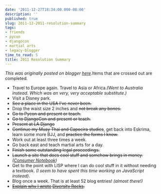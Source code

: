 ```yaml
---
date: '2011-12-27T18:34:00.000-08:00'
description: ''
published: true
slug: 2011-12-2011-resolution-summary
tags:
- friends
- pycon
- djangocon
- martial arts
- legacy-blogger
time_to_read: 5
title: 2011 Resolution Summary
---
```


*This was originally posted on blogger [here](https://pydanny.blogspot.com/2011/12/2011-resolution-summary.html)*.Items that are crossed out are completed.<br /><ul><li>Travel to Europe again. Travel to Asia or Africa.<i>(Went to Australia instead. Which was an very, very acceptable substitute.)</i></li><li>Visit a Disney park.</li><li><strike>See a place in the USA I've never been.</strike></li><li>Drop the waist size 2 inches and <strike>not break any bones.</strike></li><li><strike>Go to Pycon and present or teach.</strike></li><li><strike>Go to DjangoCon and present or teach.</strike></li><li><strike>Present at LA Django</strike></li><li><strike>Continue my Muay Thai and Capoeira studies</strike>, get back into Eskrima, learn some more BJJ, and <strike>practice the forms I know.</strike></li><li>Work out at least three times a week.</li><li>Go back east and teach martial arts for a day.</li><li><strike>Finish some outstanding legal proceedings.</strike></li><li><strike>Launch a site that does cool stuff and somehow brings in money.</strike> <i>(<a href="http://consumernotebook.com">Consumer Notebook</a>)</i></li><li>Get to the point with LISP where I can do cool stuff in it without needing a textbook. <i>(I seem to have spent this time working on JavaScript instead)</i>.</li><li>Blog once a week. That is at least 52 blog entries! <i>(almost there!)</i></li><li><strike><a href="http://pydanny.blogspot.com/2011/05/i-love-this-girl.html">Explain why I wrote</a> <a href="http://pydanny.blogspot.com/2010/02/pycon-2010-report-i.html">Diversity Rocks</a>.</strike></li></ul>